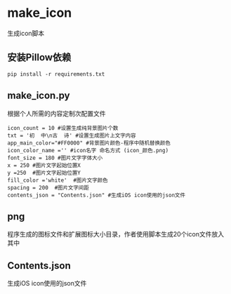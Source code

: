 # make_icon
生成icon脚本

## 安装Pillow依赖
```
pip install -r requirements.txt
```

## make_icon.py 

根据个人所需的内容定制次配置文件
```
icon_count = 10 #设置生成纯背景图片个数
txt = '初  中\n古  诗' #设置生成图片上文字内容
app_main_color="#FF0000" #背景图片颜色-程序中随机替换颜色
icon_color_name ='' #icon名字 命名方式 (icon_颜色.png)
font_size = 180 #图片文字字体大小
x = 250 #图片文字起始位置X
y =250  #图片文字起始位置Y
fill_color ='white'  #图片文字颜色
spacing = 200  #图片文字间距
contents_json = "Contents.json" #生成iOS icon使用的json文件
```

## png
程序生成的图标文件和扩展图标大小目录，作者使用脚本生成20个icon文件放入其中


## Contents.json

生成iOS icon使用的json文件
